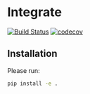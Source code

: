 # Integrate
[![Build Status](https://travis-ci.org/chemphys/integrate.svg?branch=master)](https://travis-ci.org/chemphys/integrate)
[![codecov](https://codecov.io/gh/chemphys/integrate/branch/master/graph/badge.svg)](https://codecov.io/gh/chemphys/integrate)


## Installation
Please run:

```bash
pip install -e .
```
